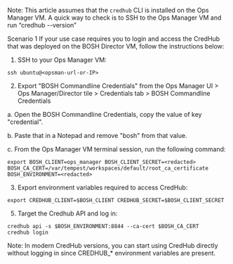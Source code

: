 Note: This article assumes that the `credhub` CLI is installed on the Ops Manager VM. A quick way to check is to SSH to the Ops Manager VM and run “credhub --version”

Scenario 1 
If your use case requires you to login and access the CredHub that was deployed on the BOSH Director VM, follow the instructions below:

1. SSH to your Ops Manager VM:
```
ssh ubuntu@<opsman-url-or-IP>
```
2. Export "BOSH Commandline Credentials" from the Ops Manager UI > Ops Manager/Director tile > Credentials tab > BOSH Commandline Credentials

a. Open the BOSH Commandline Credentials, copy the value of key "credential".

b. Paste that in a Notepad and remove "bosh" from that value.

c. From the Ops Manager VM terminal session, run the following command:
```
export BOSH_CLIENT=ops_manager BOSH_CLIENT_SECRET=<redacted> BOSH_CA_CERT=/var/tempest/workspaces/default/root_ca_certificate BOSH_ENVIRONMENT=<redacted>
```
3. Export environment variables required to access CredHub:
```
export CREDHUB_CLIENT=$BOSH_CLIENT CREDHUB_SECRET=$BOSH_CLIENT_SECRET
```
5. Target the Credhub API and log in:
```
credhub api -s $BOSH_ENVIRONMENT:8844 --ca-cert $BOSH_CA_CERT
credhub login
```
Note: In modern CredHub versions, you can start using CredHub directly without logging in since CREDHUB_* environment variables are present.

